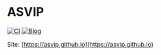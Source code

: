 # ASVIP

[![CI](https://travis-ci.org/asvip/asvip.github.io.svg?branch=hugo)](https://travis-ci.org/asvip/asvip.github.io)
[![Blog](https://img.shields.io/badge/blog-Jenly-9932CC.svg)](https://jenly1314.github.io)

Site: [https://asvip.github.io](https://asvip.github.io)
